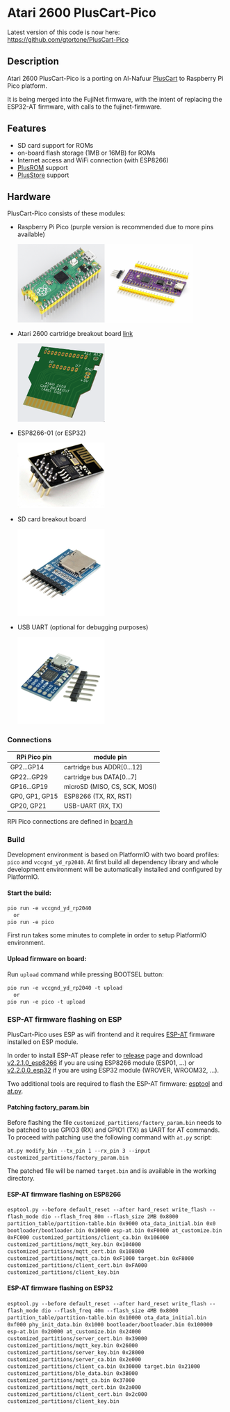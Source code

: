 # Atari 2600 PlusCart-Pico

Latest version of this code is now here: https://github.com/gtortone/PlusCart-Pico

## Description
Atari 2600 PlusCart-Pico is a porting on Al-Nafuur [PlusCart](https://github.com/Al-Nafuur/United-Carts-of-Atari) to Raspberry Pi Pico platform. 

It is being merged into the FujiNet firmware, with the intent of replacing the ESP32-AT firmware, with calls to the fujinet-firmware.

## Features
- SD card support for ROMs
- on-board flash storage (1MB or 16MB) for ROMs
- Internet access and WiFi connection (with ESP8266)
- [PlusROM](http://pluscart.firmaplus.de/pico/?PlusROM) support
- [PlusStore](https://pcart.firmaplus.de/pico/?PlusStore) support

## Hardware
PlusCart-Pico consists of these modules:
- Raspberry Pi Pico (purple version is recommended due to more pins available)
  
  <img src="https://github.com/gtortone/PlusCart-Pico/blob/main/images/rpi-pico.jpg" height="180" width="200" />
  <img src="https://github.com/gtortone/PlusCart-Pico/blob/main/images/rpi-purple.jpg" height="180" width="200" />

- Atari 2600 cartridge breakout board [link](https://github.com/robinhedwards/UnoCart-2600/tree/master/pcbs/cartridge_slot_breakout)

  <img src="https://github.com/gtortone/PlusCart-Pico/blob/main/images/atari.png" height="180" width="200" />

- ESP8266-01 (or ESP32)

  <img src="https://github.com/gtortone/PlusCart-Pico/blob/main/images/esp8266.jpg" width="200" />
  
- SD card breakout board

  <img src="https://github.com/gtortone/PlusCart-Pico/blob/main/images/microsd.jpg" width="200" />
  
- USB UART (optional for debugging purposes)

  <img src="https://github.com/gtortone/PlusCart-Pico/blob/main/images/usb-uart.jpg" width="200" />

### Connections

| RPi Pico pin | module pin |
| ------------- | ------------- |
| GP2...GP14 | cartridge bus ADDR[0...12] |
| GP22...GP29 | cartridge bus DATA[0...7] |
| GP16...GP19 | microSD (MISO, CS, SCK, MOSI) |
| GP0, GP1, GP15 | ESP8266 (TX, RX, RST) |
| GP20, GP21 | USB-UART (RX, TX) |

RPi Pico connections are defined in [board.h](https://github.com/gtortone/PlusCart-Pico/blob/main/include/board.h) 

### Build

Development environment is based on PlatformIO with two board profiles: `pico` and `vccgnd_yd_rp2040`. At first build all dependency library and whole development environment will be automatically installed and configured by PlatformIO.

#### Start the build:

```
pio run -e vccgnd_yd_rp2040
  or
pio run -e pico
```

First run takes some minutes to complete in order to setup PlatformIO environment.

#### Upload firmware on board:

Run `upload` command while pressing BOOTSEL button:

``` 
pio run -e vccgnd_yd_rp2040 -t upload
  or
pio run -e pico -t upload
```

### ESP-AT firmware flashing on ESP

PlusCart-Pico uses ESP as wifi frontend and it requires [ESP-AT](https://github.com/espressif/esp-at) firmware installed on ESP module.

In order to install ESP-AT please refer to [release](https://github.com/espressif/esp-at/releases) page and download [v2.2.1.0_esp8266](https://github.com/espressif/esp-at/releases/tag/v2.2.1.0_esp8266) if you are using ESP8266 module (ESP01, ...) or [v2.2.0.0_esp32](https://github.com/espressif/esp-at/releases/tag/v2.2.0.0_esp32) if you are using ESP32 module (WROVER, WROOM32, ...).

Two additional tools are required to flash the ESP-AT firmware: [esptool](https://github.com/espressif/esptool) and [at.py](https://raw.githubusercontent.com/espressif/esp-at/113702d9bf0224ed15e873bdc09898e804f4bd28/tools/at.py).

#### Patching factory_param.bin

Before flashing the file `customized_partitions/factory_param.bin` needs to be patched to use GPIO3 (RX) and GPIO1 (TX) as UART for AT commands. To proceed with patching use the following command with `at.py` script:

```
at.py modify_bin --tx_pin 1 --rx_pin 3 --input customized_partitions/factory_param.bin
```

The patched file will be named `target.bin` and is available in the working directory.

#### ESP-AT firmware flashing on ESP8266

```
esptool.py --before default_reset --after hard_reset write_flash --flash_mode dio --flash_freq 80m --flash_size 2MB 0x8000 partition_table/partition-table.bin 0x9000 ota_data_initial.bin 0x0 bootloader/bootloader.bin 0x10000 esp-at.bin 0xF0000 at_customize.bin 0xFC000 customized_partitions/client_ca.bin 0x106000 customized_partitions/mqtt_key.bin 0x104000 customized_partitions/mqtt_cert.bin 0x108000 customized_partitions/mqtt_ca.bin 0xF1000 target.bin 0xF8000 customized_partitions/client_cert.bin 0xFA000 customized_partitions/client_key.bin
```

#### ESP-AT firmware flashing on ESP32

```
esptool.py --before default_reset --after hard_reset write_flash --flash_mode dio --flash_freq 40m --flash_size 4MB 0x8000 partition_table/partition-table.bin 0x10000 ota_data_initial.bin 0xf000 phy_init_data.bin 0x1000 bootloader/bootloader.bin 0x100000 esp-at.bin 0x20000 at_customize.bin 0x24000 customized_partitions/server_cert.bin 0x39000 customized_partitions/mqtt_key.bin 0x26000 customized_partitions/server_key.bin 0x28000 customized_partitions/server_ca.bin 0x2e000 customized_partitions/client_ca.bin 0x30000 target.bin 0x21000 customized_partitions/ble_data.bin 0x3B000 customized_partitions/mqtt_ca.bin 0x37000 customized_partitions/mqtt_cert.bin 0x2a000 customized_partitions/client_cert.bin 0x2c000 customized_partitions/client_key.bin
```


